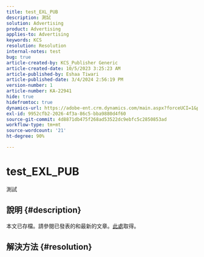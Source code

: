 ```yaml
---
title: test_EXL_PUB
description: 測試
solution: Advertising
product: Advertising
applies-to: Advertising
keywords: KCS
resolution: Resolution
internal-notes: test
bug: true
article-created-by: KCS_Publisher Generic
article-created-date: 10/5/2023 3:25:23 AM
article-published-by: Eshaa Tiwari
article-published-date: 3/4/2024 2:56:19 PM
version-number: 1
article-number: KA-22941
hide: true
hidefromtoc: true
dynamics-url: https://adobe-ent.crm.dynamics.com/main.aspx?forceUCI=1&pagetype=entityrecord&etn=knowledgearticle&id=b686d2ca-2e63-ee11-be6e-6045bd0061cb
exl-id: 9952cfb2-2026-4f3a-86c5-bba9880d4f60
source-git-commit: 4d8871db475f268ad53522dc9ebfc5c2850853ad
workflow-type: tm+mt
source-wordcount: '21'
ht-degree: 90%

---
```


# test_EXL_PUB


測試

## 說明 {#description}

本文已存檔。請參閱已發表的和最新的文章。[此處](https://experienceleague.adobe.com/search.html#sort=relevancy)取得。

## 解決方法 {#resolution}
